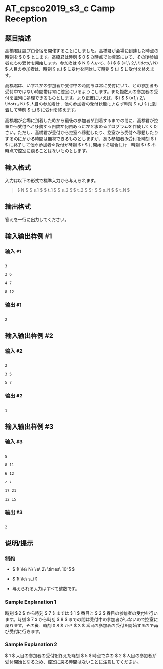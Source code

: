 # AT_cpsco2019_s3_c Camp Reception

## 题目描述

[problemUrl]: https://atcoder.jp/contests/cpsco2019-s3/tasks/cpsco2019_s3_c

高橋君は競プロ合宿を開催することにしました。高橋君が会場に到達した時点の時刻を $ 0 $ とします。高橋君は時刻 $ 0 $ の時点では控室にいて、その後参加者たちの受付を開始します。参加者は $ N $ 人いて、$ i $ $ (=1,\ 2,\ \ldots,\ N) $ 人目の参加者は、時刻 $ s_i $ に受付を開始して時刻 $ t_i $ に受付を終えます。

高橋君は、いずれかの参加者が受付中の時間帯は常に受付にいて、どの参加者も受付中ではない時間帯は常に控室にいるようにします。また複数人の参加者の受付を並列に処理できるものとします。より正確にいえば、$ i $ $ (=1,\ 2,\ \ldots,\ N) $ 人目の参加者は、他の参加者の受付状態によらず時刻 $ s_i $ に到着して時刻 $ t_i $ に受付を終えます。

高橋君が会場に到着した時から最後の参加者が到着するまでの間に、高橋君が控室から受付へと移動する回数が何回あったかを求めるプログラムを作成してください。ただし、高橋君が受付から控室へ移動したり、控室から受付へ移動したりするのにかかる時間は無視できるものとしますが、ある参加者の受付を時刻 $ t $ に終了して他の参加者の受付が時刻 $ t $ に開始する場合には、時刻 $ t $ の時点で控室に戻ることはないものとします。

## 输入格式

入力は以下の形式で標準入力から与えられます。

> $ N $ $ s_1 $ $ t_1 $ $ s_2 $ $ t_2 $ $ : $ $ s_N $ $ t_N $

## 输出格式

答えを一行に出力してください。

## 输入输出样例 #1

### 输入 #1

```
3
2 6
4 7
8 12
```

### 输出 #1

```
2
```

## 输入输出样例 #2

### 输入 #2

```
2
3 5
5 7
```

### 输出 #2

```
1
```

## 输入输出样例 #3

### 输入 #3

```
5
8 11
6 12
2 7
17 21
12 15
```

### 输出 #3

```
2
```

## 说明/提示

### 制約

- $ 1\ \le\ N\ \le\ 2\ \times\ 10^5 $
- $ 1\ \le\ s_i $
- 与えられる入力はすべて整数です。

### Sample Explanation 1

時刻 $ 2 $ から時刻 $ 7 $ までは $ 1 $ 番目と $ 2 $ 番目の参加者の受付を行います。時刻 $ 7 $ から時刻 $ 8 $ までの間は受付中の参加者がいないので控室に戻ります。その後、時刻 $ 8 $ から $ 3 $ 番目の参加者の受付を開始するので再び受付に行きます。

### Sample Explanation 2

$ 1 $ 人目の参加者の受付を終えた時刻 $ 5 $ 時点で次の $ 2 $ 人目の参加者が受付開始となるため、控室に戻る時間はないことに注意してください。